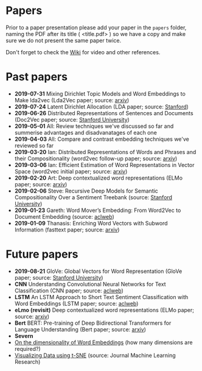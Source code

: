 # Papers

Prior to a paper presentation please add your paper in the `papers` folder, naming the PDF after its title ( <title.pdf> ) so we have a copy and make sure we do not present the same paper twice.

Don't forget to check the [Wiki](https://github.com/datasciencecampus/nlp_club/wiki) for video and other references.

# Past papers
- **2019-07-31** Mixing Dirichlet Topic Models and Word Embeddings to Make lda2vec (Lda2Vec paper; source: [arxiv](https://arxiv.org/abs/1605.02019))
- **2019-07-24** Latent Dirichlet Allocation (LDA paper; source: [Stanford](https://ai.stanford.edu/~ang/papers/nips01-lda.pdf))
- **2019-06-26** Distributed Representations of Sentences and Documents (Doc2Vec paper; source: [Stanford University](https://cs.stanford.edu/~quocle/paragraph_vector.pdf))
- **2019-05-01** All: Review techniques we've discussed so far and summerise advantages and disadvanatages of each one  
- **2019-04-03** All: Compare and contrast embedding techniques we've reviewed so far
- **2019-03-20** Ian: Distributed Representations of Words and Phrases and their Compositionality (word2vec follow-up paper; source: [arxiv](https://arxiv.org/abs/1310.4546))
- **2019-03-06** Ian: Efficient Estimation of Word Representations in
Vector Space (word2vec initial paper; source: [arxiv](https://arxiv.org/pdf/1301.3781.pdf))
- **2019-02-20** Art: Deep contextualized word representations (ELMo paper; source: [arxiv](https://arxiv.org/pdf/1802.05365.pdf))
- **2019-02-06** Steve: Recursive Deep Models for Semantic Compositionality Over a Sentiment Treebank (source: [Stanford University](https://nlp.stanford.edu/~socherr/EMNLP2013_RNTN.pdf))
- **2019-01-23** Gareth: Word Mover’s Embedding: From Word2Vec to Document Embedding (source: [aclweb](http://aclweb.org/anthology/D18-1482))
- **2019-01-09** Thanasis: Enriching Word Vectors with Subword Information (fasttext paper; source: [arxiv](https://arxiv.org/abs/1607.04606))

# Future papers 
- **2019-08-21** GloVe: Global Vectors for Word Representation (GloVe paper; source: [Stanford University](https://nlp.stanford.edu/pubs/glove.pdf))
- **CNN** Understanding Convolutional Neural Networks for Text Classification (CNN paper; source: [aclweb](https://www.aclweb.org/anthology/W18-5408))
- **LSTM** An LSTM Approach to Short Text Sentiment Classification with
Word Embeddings (LSTM paper; source: [aclweb](https://www.aclweb.org/anthology/O18-1021))
- **eLmo (revisit)** Deep contextualized word representations (ELMo paper; source: [arxiv](https://arxiv.org/pdf/1802.05365.pdf))
- **Bert** BERT: Pre-training of Deep Bidirectional Transformers for Language Understanding (Bert paper; source: [arxiv](https://arxiv.org/abs/1810.04805))
- **Severn** 
- [On the dimensionality of Word Embeddings](https://arxiv.org/abs/1812.04224) (how many dimensions are required?)
- [Visualizing Data using t-SNE](http://www.jmlr.org/papers/volume9/vandermaaten08a/vandermaaten08a.pdf) (source: Journal Machine Learning Research)
